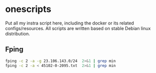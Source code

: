 # onescripts

Put all my instra script here, including the docker or its related configs/resources.
All scripts are written based on stable Debian linux distribution.

## Fping

```bash
fping -c 2 -a -g 23.106.143.0/24  2>&1 | grep min
fping -c 2 -a < 45102-0-2095.txt  2>&1 | grep min
```
